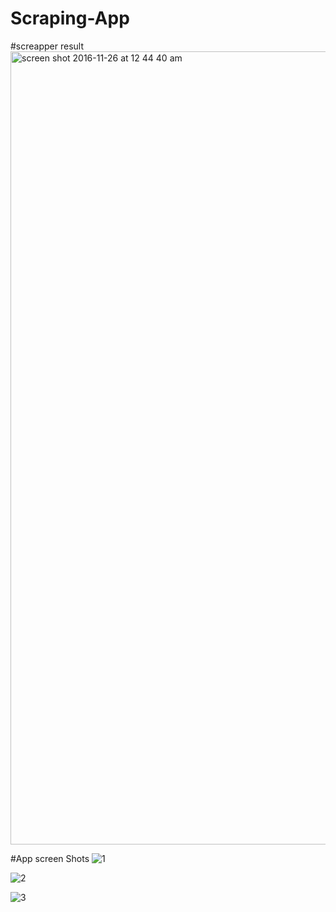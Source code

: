 # Scraping-App

#screapper result
<img width="1269" alt="screen shot 2016-11-26 at 12 44 40 am" src="https://cloud.githubusercontent.com/assets/8918176/20634880/5d849b06-b377-11e6-8e8f-ea644ca10a6a.png">

#App screen Shots
![1](https://cloud.githubusercontent.com/assets/8918176/20634891/738d6662-b377-11e6-846d-305ec5bc952c.PNG)


![2](https://cloud.githubusercontent.com/assets/8918176/20634892/738fc9fc-b377-11e6-9657-4624a6d38c32.PNG)

![3](https://cloud.githubusercontent.com/assets/8918176/20634893/739597f6-b377-11e6-916e-5a679c556c38.PNG)
